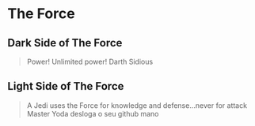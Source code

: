 # The Force


## Dark Side of The Force

>Power! Unlimited power!
>Darth Sidious

## Light Side of The Force

>A Jedi uses the Force for knowledge and defense...never for attack
>Master Yoda
>desloga o seu github mano
